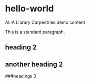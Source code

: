 # hello-world
ALIA Library Carpentries demo content

This is a standard paragraph.
## heading 2

## another heading 2

###headings 3
